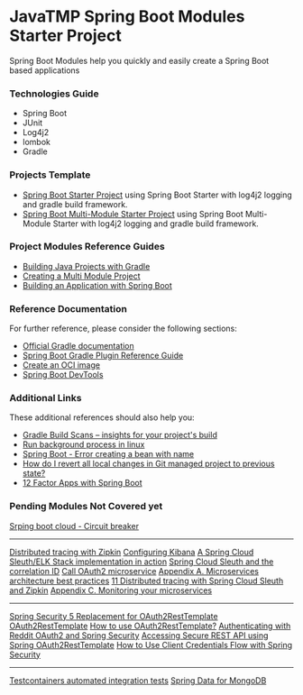 # JavaTMP Spring Boot Modules Starter Project
Spring Boot Modules help you quickly and easily create 
a Spring Boot based applications

### Technologies Guide
- Spring Boot 
- JUnit
- Log4j2
- lombok 
- Gradle

### Projects Template
* [Spring Boot Starter Project](SpringBootStarters/SpringBootStarterProject) 
using Spring Boot Starter with log4j2 logging and gradle build framework.
* [Spring Boot Multi-Module Starter Project](SpringBootStarters/SpringBootModulesStarterProject) 
using Spring Boot Multi-Module Starter with log4j2 logging and gradle build framework.

### Project Modules Reference Guides
* [Building Java Projects with Gradle](https://spring.io/guides/gs/gradle/)
* [Creating a Multi Module Project](https://spring.io/guides/gs/multi-module/)
* [Building an Application with Spring Boot](https://spring.io/guides/gs/spring-boot/)

### Reference Documentation
For further reference, please consider the following sections:

* [Official Gradle documentation](https://docs.gradle.org)
* [Spring Boot Gradle Plugin Reference Guide](https://docs.spring.io/spring-boot/docs/2.3.1.RELEASE/gradle-plugin/reference/html/)
* [Create an OCI image](https://docs.spring.io/spring-boot/docs/2.3.1.RELEASE/gradle-plugin/reference/html/#build-image)
* [Spring Boot DevTools](https://docs.spring.io/spring-boot/docs/2.3.1.RELEASE/reference/htmlsingle/#using-boot-devtools)

### Additional Links
These additional references should also help you:

* [Gradle Build Scans – insights for your project's build](https://scans.gradle.com#gradle)
* [Run background process in linux](https://stackoverflow.com/questions/10408816/how-do-i-use-the-nohup-command-without-getting-nohup-out) 
* [Spring Boot - Error creating a bean with name](https://javarevisited.blogspot.com/2019/04/spring-boot-error-error-creating-bean.html)
* [How do I revert all local changes in Git managed project to previous state?](https://stackoverflow.com/questions/1146973/how-do-i-revert-all-local-changes-in-git-managed-project-to-previous-state)
* [12 Factor Apps with Spring Boot](https://reflectoring.io/spring-boot-12-factor-app/)

### Pending Modules Not Covered yet
[Srping boot cloud - Circuit breaker]()
************************************************************
[Distributed tracing with Zipkin]()
[Configuring Kibana]()
[A Spring Cloud Sleuth/ELK Stack implementation in action]()
[Spring Cloud Sleuth and the correlation ID]()
[Call OAuth2 microservice]()
[Appendix A. Microservices architecture best practices](https://livebook.manning.com/book/spring-microservices-in-action-second-edition/appendix-a/)
[11 Distributed tracing with Spring Cloud Sleuth and Zipkin](https://livebook.manning.com/book/spring-microservices-in-action-second-edition/chapter-11/)
[Appendix C. Monitoring your microservices](https://livebook.manning.com/book/spring-microservices-in-action-second-edition/appendix-c/)
*******************************
[Spring Security 5 Replacement for OAuth2RestTemplate](https://newbedev.com/spring-security-5-replacement-for-oauth2resttemplate)
[OAuth2RestTemplate](https://docs.spring.io/spring-security-oauth2-boot/docs/2.2.x-SNAPSHOT/reference/html/boot-features-security-custom-user-info-client.html)
[How to use OAuth2RestTemplate?](https://stackoverflow.com/questions/27864295/how-to-use-oauth2resttemplate)
[Authenticating with Reddit OAuth2 and Spring Security](https://www.baeldung.com/spring-security-oauth2-authentication-with-reddit)
[Accessing Secure REST API using Spring OAuth2RestTemplate](https://medium.com/@bcarunmail/accessing-secure-rest-api-using-spring-oauth2resttemplate-ef18377e2)
[How to Use Client Credentials Flow with Spring Security](https://developer.okta.com/blog/2021/05/05/client-credentials-spring-security)
[]()

*********************************************
[Testcontainers automated integration tests]()
[Spring Data for MongoDB]()
